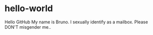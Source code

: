 # hello-world
Hello GitHub
My name is Bruno. I sexually identify as a mailbox. Please DON'T misgender me..
